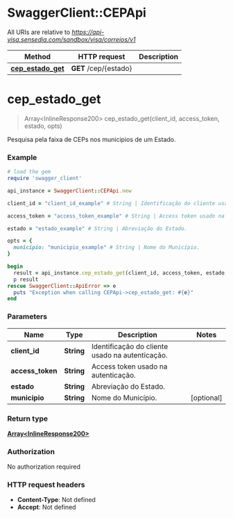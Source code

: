 # SwaggerClient::CEPApi

All URIs are relative to *https://api-visa.sensedia.com/sandbox/visa/correios/v1*

Method | HTTP request | Description
------------- | ------------- | -------------
[**cep_estado_get**](CEPApi.md#cep_estado_get) | **GET** /cep/{estado} | 


# **cep_estado_get**
> Array&lt;InlineResponse200&gt; cep_estado_get(client_id, access_token, estado, opts)



Pesquisa pela faixa de CEPs nos municipios de um Estado.

### Example
```ruby
# load the gem
require 'swagger_client'

api_instance = SwaggerClient::CEPApi.new

client_id = "client_id_example" # String | Identificação do cliente usado na autenticação.

access_token = "access_token_example" # String | Access token usado na autenticação.

estado = "estado_example" # String | Abreviação do Estado.

opts = { 
  municipio: "municipio_example" # String | Nome do Município.
}

begin
  result = api_instance.cep_estado_get(client_id, access_token, estado, opts)
  p result
rescue SwaggerClient::ApiError => e
  puts "Exception when calling CEPApi->cep_estado_get: #{e}"
end
```

### Parameters

Name | Type | Description  | Notes
------------- | ------------- | ------------- | -------------
 **client_id** | **String**| Identificação do cliente usado na autenticação. | 
 **access_token** | **String**| Access token usado na autenticação. | 
 **estado** | **String**| Abreviação do Estado. | 
 **municipio** | **String**| Nome do Município. | [optional] 

### Return type

[**Array&lt;InlineResponse200&gt;**](InlineResponse200.md)

### Authorization

No authorization required

### HTTP request headers

 - **Content-Type**: Not defined
 - **Accept**: Not defined



